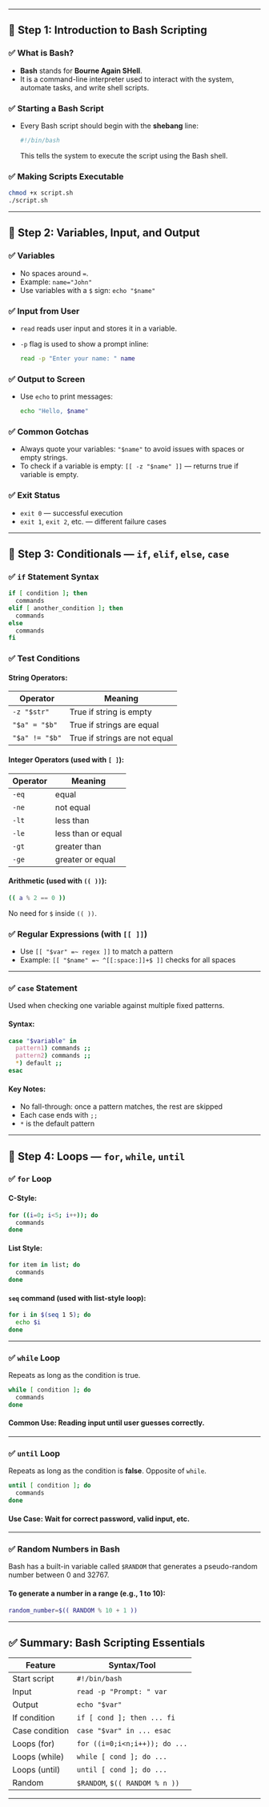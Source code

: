 
---

## 🔹 Step 1: Introduction to Bash Scripting

### ✅ What is Bash?

* **Bash** stands for **Bourne Again SHell**.
* It is a command-line interpreter used to interact with the system, automate tasks, and write shell scripts.

### ✅ Starting a Bash Script

* Every Bash script should begin with the **shebang** line:

  ```bash
  #!/bin/bash
  ```

  This tells the system to execute the script using the Bash shell.

### ✅ Making Scripts Executable

```bash
chmod +x script.sh
./script.sh
```

---

## 🔹 Step 2: Variables, Input, and Output

### ✅ Variables

* No spaces around `=`.
* Example: `name="John"`
* Use variables with a `$` sign: `echo "$name"`

### ✅ Input from User

* `read` reads user input and stores it in a variable.
* `-p` flag is used to show a prompt inline:

  ```bash
  read -p "Enter your name: " name
  ```

### ✅ Output to Screen

* Use `echo` to print messages:

  ```bash
  echo "Hello, $name"
  ```

### ✅ Common Gotchas

* Always quote your variables: `"$name"` to avoid issues with spaces or empty strings.
* To check if a variable is empty:
  `[[ -z "$name" ]]` — returns true if variable is empty.

### ✅ Exit Status

* `exit 0` — successful execution
* `exit 1`, `exit 2`, etc. — different failure cases

---

## 🔹 Step 3: Conditionals — `if`, `elif`, `else`, `case`

### ✅ `if` Statement Syntax

```bash
if [ condition ]; then
  commands
elif [ another_condition ]; then
  commands
else
  commands
fi
```

### ✅ Test Conditions

#### String Operators:

| Operator       | Meaning                       |
| -------------- | ----------------------------- |
| `-z "$str"`    | True if string is empty       |
| `"$a" = "$b"`  | True if strings are equal     |
| `"$a" != "$b"` | True if strings are not equal |

#### Integer Operators (used with `[ ]`):

| Operator | Meaning            |
| -------- | ------------------ |
| `-eq`    | equal              |
| `-ne`    | not equal          |
| `-lt`    | less than          |
| `-le`    | less than or equal |
| `-gt`    | greater than       |
| `-ge`    | greater or equal   |

#### Arithmetic (used with `(( ))`):

```bash
(( a % 2 == 0 ))
```

No need for `$` inside `(( ))`.

### ✅ Regular Expressions (with `[[ ]]`)

* Use `[[ "$var" =~ regex ]]` to match a pattern
* Example: `[[ "$name" =~ ^[[:space:]]+$ ]]` checks for all spaces

---

### ✅ `case` Statement

Used when checking one variable against multiple fixed patterns.

#### Syntax:

```bash
case "$variable" in
  pattern1) commands ;;
  pattern2) commands ;;
  *) default ;;
esac
```

#### Key Notes:

* No fall-through: once a pattern matches, the rest are skipped
* Each case ends with `;;`
* `*` is the default pattern

---

## 🔹 Step 4: Loops — `for`, `while`, `until`

### ✅ `for` Loop

#### C-Style:

```bash
for ((i=0; i<5; i++)); do
  commands
done
```

#### List Style:

```bash
for item in list; do
  commands
done
```

#### `seq` command (used with list-style loop):

```bash
for i in $(seq 1 5); do
  echo $i
done
```

---

### ✅ `while` Loop

Repeats as long as the condition is true.

```bash
while [ condition ]; do
  commands
done
```

#### Common Use: Reading input until user guesses correctly.

---

### ✅ `until` Loop

Repeats as long as the condition is **false**. Opposite of `while`.

```bash
until [ condition ]; do
  commands
done
```

#### Use Case: Wait for correct password, valid input, etc.

---

### ✅ Random Numbers in Bash

Bash has a built-in variable called `$RANDOM` that generates a pseudo-random number between 0 and 32767.

#### To generate a number in a range (e.g., 1 to 10):

```bash
random_number=$(( RANDOM % 10 + 1 ))
```

---

## ✅ Summary: Bash Scripting Essentials

| Feature        | Syntax/Tool                    |
| -------------- | ------------------------------ |
| Start script   | `#!/bin/bash`                  |
| Input          | `read -p "Prompt: " var`       |
| Output         | `echo "$var"`                  |
| If condition   | `if [ cond ]; then ... fi`     |
| Case condition | `case "$var" in ... esac`      |
| Loops (for)    | `for ((i=0;i<n;i++)); do ...`  |
| Loops (while)  | `while [ cond ]; do ...`       |
| Loops (until)  | `until [ cond ]; do ...`       |
| Random         | `$RANDOM`, `$(( RANDOM % n ))` |

--------------------------------------------------------------------------------------------------------
